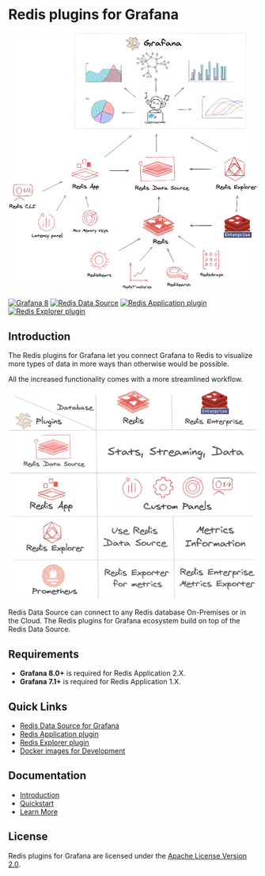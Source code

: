 # Redis plugins for Grafana

![Redis plugins for Grafana](docs/images/redis-plugins.png)

[![Grafana 8](https://img.shields.io/badge/Grafana-8-orange)](https://www.grafana.com)
[![Redis Data Source](https://img.shields.io/badge/dynamic/json?color=blue&label=Redis%20Data%20Source&query=%24.version&url=https%3A%2F%2Fgrafana.com%2Fapi%2Fplugins%2Fredis-datasource)](https://grafana.com/grafana/plugins/redis-datasource)
[![Redis Application plugin](https://img.shields.io/badge/dynamic/json?color=blue&label=Redis%20Application%20plugin&query=%24.version&url=https%3A%2F%2Fgrafana.com%2Fapi%2Fplugins%2Fredis-app)](https://grafana.com/grafana/plugins/redis-app)
[![Redis Explorer plugin](https://img.shields.io/badge/dynamic/json?color=blue&label=Redis%20Explorer%20plugin&query=%24.version&url=https%3A%2F%2Fgrafana.com%2Fapi%2Fplugins%2Fredis-explorer-app)](https://grafana.com/grafana/plugins/redis-explorer-app)

## Introduction

The Redis plugins for Grafana let you connect Grafana to Redis to visualize more types of data in more ways than otherwise would be possible.

All the increased functionality comes with a more streamlined workflow.

![Redis plugins for Grafana](docs/images/redis-table.png)

Redis Data Source can connect to any Redis database On-Premises or in the Cloud. The Redis plugins for Grafana ecosystem build on top of the Redis Data Source.

## Requirements

- **Grafana 8.0+** is required for Redis Application 2.X.
- **Grafana 7.1+** is required for Redis Application 1.X.

## Quick Links

- [Redis Data Source for Grafana](https://github.com/RedisGrafana/grafana-redis-datasource)
- [Redis Application plugin](https://github.com/RedisGrafana/grafana-redis-app)
- [Redis Explorer plugin](https://github.com/RedisGrafana/grafana-redis-explorer)
- [Docker images for Development](https://github.com/orgs/RedisGrafana/packages)

## Documentation

- [Introduction](https://redisgrafana.github.io/intro/)
- [Quickstart](https://redisgrafana.github.io/quickstart/)
- [Learn More](https://redisgrafana.github.io/learn-more/)

## License

Redis plugins for Grafana are licensed under the [Apache License Version 2.0](https://github.com/RedisGrafana/RedisGrafana/blob/main/LICENSE).
